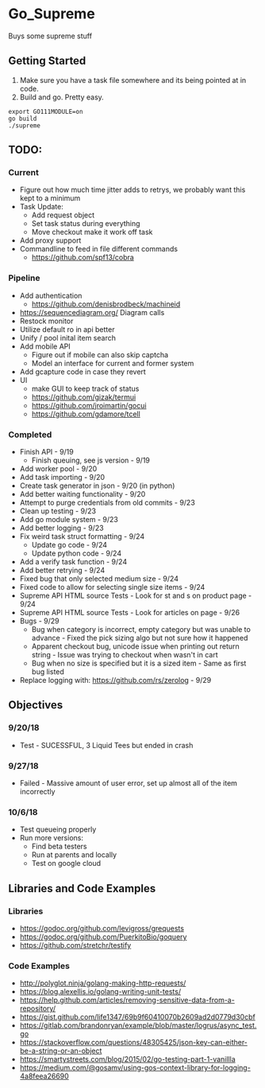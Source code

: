 # Go_Supreme
Buys some supreme stuff

## Getting Started
1. Make sure you have a task file somewhere and its being pointed at in code.
2. Build and go. Pretty easy.
~~~~
export GO111MODULE=on
go build
./supreme
~~~~

## TODO:
### Current
* Figure out how much time jitter adds to retrys, we probably want this kept to a minimum
* Task Update:
  * Add request object
  * Set task status during everything
  * Move checkout make it work off task
* Add proxy support
* Commandline to feed in file different commands
  * https://github.com/spf13/cobra

### Pipeline
* Add authentication
  * https://github.com/denisbrodbeck/machineid  
* https://sequencediagram.org/ Diagram calls
* Restock monitor
* Utilize default ro in api better
* Unify / pool inital item search
* Add mobile API
  * Figure out if mobile can also skip captcha
  * Model an interface for current and former system
* Add gcapture code in case they revert
* UI
  * make GUI to keep track of status
  * https://github.com/gizak/termui
  * https://github.com/jroimartin/gocui
  * https://github.com/gdamore/tcell

### Completed
* Finish API - 9/19
  * Finish queuing, see js version - 9/19
* Add worker pool - 9/20
* Add task importing - 9/20
* Create task generator in json - 9/20 (in python)
* Add better waiting functionality - 9/20
* Attempt to purge credentials from old commits - 9/23
* Clean up testing - 9/23
* Add go module system - 9/23
* Add better logging - 9/23
* Fix weird task struct formatting - 9/24
  * Update go code - 9/24
  * Update python code - 9/24
* Add a verify task function - 9/24
* Add better retrying - 9/24
* Fixed bug that only selected medium size - 9/24
* Fixed code to allow for selecting single size items - 9/24
* Supreme API HTML source Tests - Look for st and s on product page - 9/24
* Supreme API HTML source Tests - Look for articles on page - 9/26
* Bugs - 9/29
  * Bug when category is incorrect, empty category but was unable to advance - Fixed the pick sizing algo but not sure how it happened
  * Apparent checkout bug, unicode issue when printing out return string - Issue was trying to checkout when wasn't in cart
  * Bug when no size is specified but it is a sized item - Same as first bug listed
* Replace logging with: https://github.com/rs/zerolog - 9/29

## Objectives

### 9/20/18
* Test - SUCESSFUL, 3 Liquid Tees but ended in crash

### 9/27/18
* Failed - Massive amount of user error, set up almost all of the item incorrectly

### 10/6/18
* Test queueing properly
* Run more versions:
  * Find beta testers
  * Run at parents and locally
  * Test on google cloud

## Libraries and Code Examples

### Libraries
* https://godoc.org/github.com/levigross/grequests
* https://godoc.org/github.com/PuerkitoBio/goquery
* https://github.com/stretchr/testify

### Code Examples
* http://polyglot.ninja/golang-making-http-requests/
* https://blog.alexellis.io/golang-writing-unit-tests/
* https://help.github.com/articles/removing-sensitive-data-from-a-repository/
* https://gist.github.com/life1347/69b9f60410070b2609ad2d0779d30cbf
* https://gitlab.com/brandonryan/example/blob/master/logrus/async_test.go
* https://stackoverflow.com/questions/48305425/json-key-can-either-be-a-string-or-an-object
* https://smartystreets.com/blog/2015/02/go-testing-part-1-vanillla
* https://medium.com/@gosamv/using-gos-context-library-for-logging-4a8feea26690
